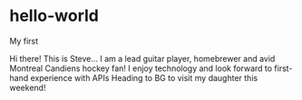 # hello-world
My first

Hi there! This is Steve... I am a lead guitar player, homebrewer and avid Montreal Candiens hockey fan!
I enjoy technology and look forward to first-hand experience with APIs
Heading to BG to visit my daughter this weekend!
